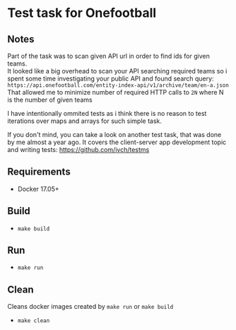 # Test task for Onefootball

## Notes
Part of the task was to scan given API url in order to find ids for given teams.  
It looked like a big overhead to scan your API searching required teams so i spent some 
time investigating your public API and found search query: `https://api.onefootball.com/entity-index-api/v1/archive/team/en-a.json`  
That allowed me to minimize number of required HTTP calls to `2N` where N is the number of given teams

I have intentionally ommited tests as i think there is no reason to test iterations over maps and arrays for such simple task.  

If you don't mind, you can take a look on another test task, that was done by me almost a year ago. It covers the client-server app development topic and writing tests: https://github.com/ivch/testms

## Requirements
- Docker 17.05+

## Build
- `make build`

## Run
- `make run`

## Clean
Cleans docker images created by `make run` or `make build`
- `make clean`
